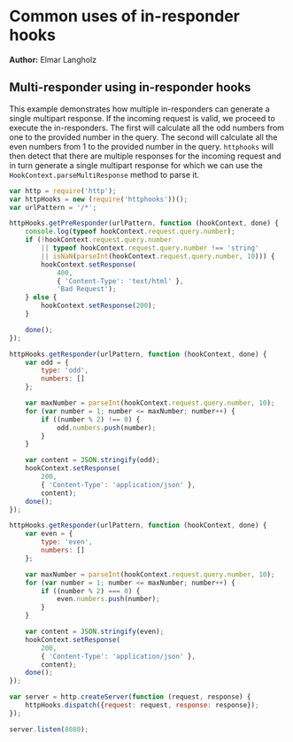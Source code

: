 # Common uses of in-responder hooks
**Author:** Elmar Langholz

## Multi-responder using in-responder hooks

This example demonstrates how multiple in-responders can generate a single multipart response. If the incoming request is valid, we proceed to execute the in-responders. The first will calculate all the odd numbers from one to the provided number in the query. The second will calculate all the even numbers from 1 to the provided number in the query. `httphooks` will then detect that there are multiple responses for the incoming request and in turn generate a single multipart response for which we can use the `HookContext.parseMultiResponse` method to parse it.

```js
var http = require('http');
var httpHooks = new (require('httphooks'))();
var urlPattern = '/*';

httpHooks.getPreResponder(urlPattern, function (hookContext, done) {
    console.log(typeof hookContext.request.query.number);
    if (!hookContext.request.query.number
        || typeof hookContext.request.query.number !== 'string'
        || isNaN(parseInt(hookContext.request.query.number, 10))) {
        hookContext.setResponse(
            400,
            { 'Content-Type': 'text/html' },
            'Bad Request');
    } else {
        hookContext.setResponse(200);
    }

    done();
});

httpHooks.getResponder(urlPattern, function (hookContext, done) {
    var odd = {
        type: 'odd',
        numbers: []
    };

    var maxNumber = parseInt(hookContext.request.query.number, 10);
    for (var number = 1; number <= maxNumber; number++) {
        if ((number % 2) !== 0) {
            odd.numbers.push(number);
        }
    }

    var content = JSON.stringify(odd);
    hookContext.setResponse(
        200,
        { 'Content-Type': 'application/json' },
        content);
    done();
});

httpHooks.getResponder(urlPattern, function (hookContext, done) {
    var even = {
        type: 'even',
        numbers: []
    };

    var maxNumber = parseInt(hookContext.request.query.number, 10);
    for (var number = 1; number <= maxNumber; number++) {
        if ((number % 2) === 0) {
            even.numbers.push(number);
        }
    }

    var content = JSON.stringify(even);
    hookContext.setResponse(
        200,
        { 'Content-Type': 'application/json' },
        content);
    done();
});

var server = http.createServer(function (request, response) {
    httpHooks.dispatch({request: request, response: response});
});

server.listen(8080);
```
